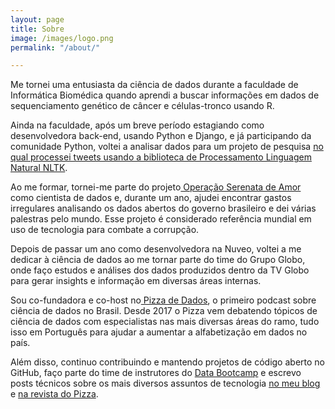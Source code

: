 ```yaml
---
layout: page
title: Sobre
image: /images/logo.png
permalink: "/about/"

---
```

Me tornei uma entusiasta da ciência de dados durante a faculdade de Informática Biomédica quando aprendi a buscar informações em dados de sequenciamento genético de câncer e células-tronco usando R.

Ainda na faculdade, após um breve período estagiando como desenvolvedora back-end, usando Python e Django, e já participando da comunidade Python, voltei a analisar dados para um projeto de pesquisa [no qual processei tweets usando a biblioteca de Processamento Linguagem Natural NLTK](https://jtemporal.com/jessie).

Ao me formar, tornei-me parte do projeto[ Operação Serenata de Amor](https://serenata.ai) como cientista de dados e, durante um ano, ajudei encontrar gastos irregulares analisando os dados abertos do governo brasileiro e dei várias palestras pelo mundo. Esse projeto é considerado referência mundial em uso de tecnologia para combate a corrupção.

Depois de passar um ano como desenvolvedora na Nuveo, voltei a me dedicar à ciência de dados ao me tornar parte do time do Grupo Globo, onde faço estudos e análises dos dados produzidos dentro da TV Globo para gerar insights e informação em diversas áreas internas.

Sou co-fundadora e co-host no[ Pizza de Dados](https://pizzadedados.com), o primeiro podcast sobre ciência de dados no Brasil. Desde 2017 o Pizza vem debatendo tópicos de ciência de dados com especialistas nas mais diversas áreas do ramo, tudo isso em Português para ajudar a aumentar a alfabetização em dados no país.

Além disso, continuo contribuindo e mantendo projetos de código aberto no GitHub, faço parte do time de instrutores do [Data Bootcamp](https://databootcamp.com.br/) e escrevo posts técnicos sobre os mais diversos assuntos de tecnologia [no meu blog](https://jtemporal.com/) e [na revista do Pizza](https://medium.com/pizzadedados).
